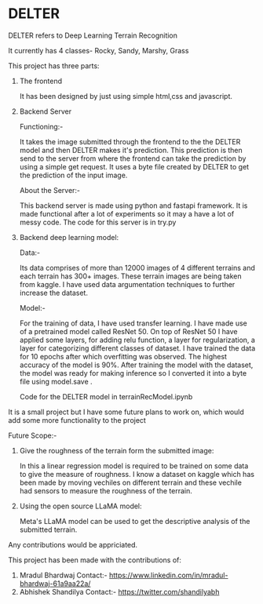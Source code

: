 # DELTER
DELTER refers to Deep Learning Terrain Recognition 

It currently has 4 classes- Rocky, Sandy, Marshy, Grass

This project has three parts:

1) The frontend
   
   It has been designed by just using simple html,css and javascript.
   
2) Backend Server
   
   Functioning:-
   
   It takes the image submitted through the frontend to the the DELTER model and then DELTER makes it's prediction.
   This prediction is then send to the server from where the frontend can take the prediction by using a simple get request.
   It uses a byte file created by DELTER to get the prediction of the input image.
   
   About the Server:-
   
   This backend server is made using python and fastapi framework.
   It is made functional after a lot of experiments so it may a have a lot of messy code.
   The code for this server is in try.py
   
3) Backend deep learning model:
   
   Data:-
   
   Its data comprises of more than 12000 images of 4 different terrains and each terrain has 300+ images.
   These terrain images are being taken from kaggle.
   I have used data argumentation techniques to further increase the dataset.
   
   Model:-
   
   For the training of data, I have used transfer learning. I have made use of a pretrained model called ResNet 50.
   On top of ResNet 50 I have applied some layers, for adding relu function, a layer for regularization, a layer for categorizing different classes of dataset.
   I have trained the data for 10 epochs after which overfitting was observed.
   The highest accuracy of the model is 90%.
   After training the model with the dataset, the model was ready for making inference so I converted it into a byte file using model.save .

   Code for the DELTER model in terrainRecModel.ipynb
   
   
It is a small project but I have some future plans to work on, which would add some more functionality to the project

Future Scope:-

1) Give the roughness of the terrain form the submitted image:
   
   In this a linear regression model is required to be trained on some data to give the measure of roughness.
   I know a dataset on kaggle which has been made by moving vechiles on different terrain and these vechile had sensors to measure the roughness of the terrain.
   
2) Using the open source LLaMA model:
   
   Meta's LLaMA model can be used to get the descriptive analysis of the submitted terrain.
   
Any contributions would be appriciated.

This project has been made with the contributions of:

  1) Mradul Bhardwaj                   Contact:- https://www.linkedin.com/in/mradul-bhardwaj-61a9aa22a/
  2) Abhishek Shandilya                Contact:- https://twitter.com/shandilyabh

   
   
   
   
